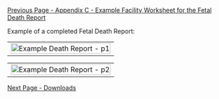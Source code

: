 [Previous Page - Appendix C - Example Facility Worksheet for the Fetal Death Report](appendix_c_-_example_facility_worksheet_for_the_fetal_death_report.html)

Example of a completed Fetal Death Report:
<table><tr><td><img src="death-report-not-named-fhir-sample-data_Page_1.png" alt="Example Death Report - p1" width="100%" /></td></tr></table>
<table><tr><td><img src="death-report-not-named-fhir-sample-data_Page_2.png" alt="Example Death Report - p2" width="100%" /></td></tr></table>

[Next Page - Downloads](downloads.html)